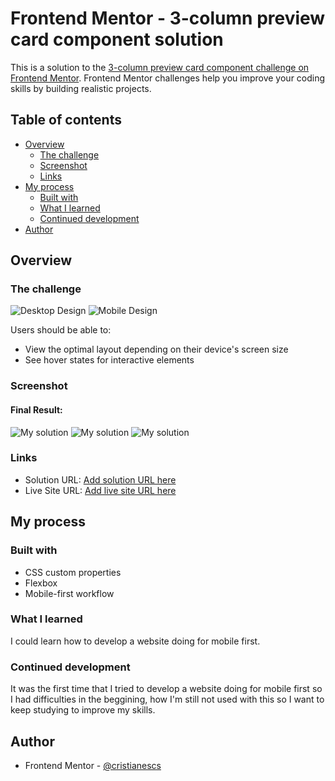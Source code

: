 # Frontend Mentor - 3-column preview card component solution

This is a solution to the [3-column preview card component challenge on Frontend Mentor](https://www.frontendmentor.io/challenges/3column-preview-card-component-pH92eAR2-). Frontend Mentor challenges help you improve your coding skills by building realistic projects. 

## Table of contents

- [Overview](#overview)
  - [The challenge](#the-challenge)
  - [Screenshot](#screenshot)
  - [Links](#links)
- [My process](#my-process)
  - [Built with](#built-with)
  - [What I learned](#what-i-learned)
  - [Continued development](#continued-development)
- [Author](#author)


## Overview

### The challenge

![Desktop Design](./design/desktop-design.jpg)
![Mobile Design](./design/mobile-design.jpg)

Users should be able to:

- View the optimal layout depending on their device's screen size
- See hover states for interactive elements

### Screenshot
#### Final Result:

![My solution](./images/desktop-solution.png)
![My solution](./images/mobile-solution.png)
![My solution](./images/btn-hover.gif)

### Links

- Solution URL: [Add solution URL here](https://your-solution-url.com)
- Live Site URL: [Add live site URL here](https://your-live-site-url.com)

## My process

### Built with

- CSS custom properties
- Flexbox
- Mobile-first workflow

### What I learned

I could learn how to develop a website doing for mobile first. 

### Continued development

It was the first time that I tried to develop a website doing for mobile first so I had difficulties in the beggining,  how I'm still not used with this so I want to keep studying to improve my skills.


## Author

- Frontend Mentor - [@cristianescs ](https://www.frontendmentor.io/profile/cristianescs)

